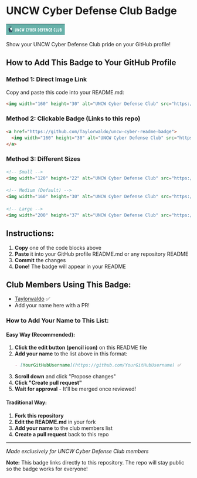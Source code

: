 # UNCW Cyber Defense Club Badge

<img width="160" height="30" alt="UNCW Cyber Defense Club" src="https://raw.githubusercontent.com/Taylorwaldo/uncw-cyber-readme-badge/main/assets/cyber_club_badge.png" />

Show your UNCW Cyber Defense Club pride on your GitHub profile!

## How to Add This Badge to Your GitHub Profile

### Method 1: Direct Image Link
Copy and paste this code into your README.md:

```html
<img width="160" height="30" alt="UNCW Cyber Defense Club" src="https://raw.githubusercontent.com/Taylorwaldo/uncw-cyber-readme-badge/main/assets/cyber_club_badge.png" />
```

### Method 2: Clickable Badge (Links to this repo)
```html
<a href="https://github.com/Taylorwaldo/uncw-cyber-readme-badge">
  <img width="160" height="30" alt="UNCW Cyber Defense Club" src="https://raw.githubusercontent.com/Taylorwaldo/uncw-cyber-readme-badge/main/assets/cyber_club_badge.png" />
</a>
```

### Method 3: Different Sizes
```html
<!-- Small -->
<img width="120" height="22" alt="UNCW Cyber Defense Club" src="https://raw.githubusercontent.com/Taylorwaldo/uncw-cyber-readme-badge/main/assets/cyber_club_badge.png" />

<!-- Medium (Default) -->
<img width="160" height="30" alt="UNCW Cyber Defense Club" src="https://raw.githubusercontent.com/Taylorwaldo/uncw-cyber-readme-badge/main/assets/cyber_club_badge.png" />

<!-- Large -->
<img width="200" height="37" alt="UNCW Cyber Defense Club" src="https://raw.githubusercontent.com/Taylorwaldo/uncw-cyber-readme-badge/main/assets/cyber_club_badge.png" />
```

## Instructions:
1. **Copy** one of the code blocks above
2. **Paste** it into your GitHub profile README.md or any repository README
3. **Commit** the changes
4. **Done!** The badge will appear in your README

## Club Members Using This Badge:
- [Taylorwaldo](https://github.com/Taylorwaldo) ✅
- Add your name here with a PR!

### How to Add Your Name to This List:

#### Easy Way (Recommended):
1. **Click the edit button (pencil icon)** on this README file
2. **Add your name** to the list above in this format:
   ```markdown
   - [YourGitHubUsername](https://github.com/YourGitHubUsername) ✅
   ```
3. **Scroll down** and click "Propose changes"
4. **Click "Create pull request"** 
5. **Wait for approval** - It'll be merged once reviewed!

#### Traditional Way:
1. **Fork this repository**
2. **Edit the README.md** in your fork
3. **Add your name** to the club members list
4. **Create a pull request** back to this repo

---

*Made exclusively for UNCW Cyber Defense Club members*

**Note:** This badge links directly to this repository. The repo will stay public so the badge works for everyone!
